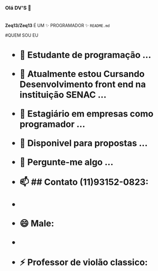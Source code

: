 ### Olá DV'S 👋 <h1>
  

**Zeq13/Zeq13** É UM ✨ PROGRAMADOR ✨ `README.md` 

#QUEM SOU EU <h1>

- 🔭 Estudante de programação  ...
- 🌱 Atualmente estou Cursando Desenvolvimento front end na instituição SENAC ...
- 👯 Estagiário em empresas como programador ...
- 🤔 Disponivel para propostas  ...
- 💬 Pergunte-me algo ...


- 📫 ## Contato (11)93152-0823: 
- 
- 😄 Male: 
- 
- ⚡ Professor de violão classico: 

